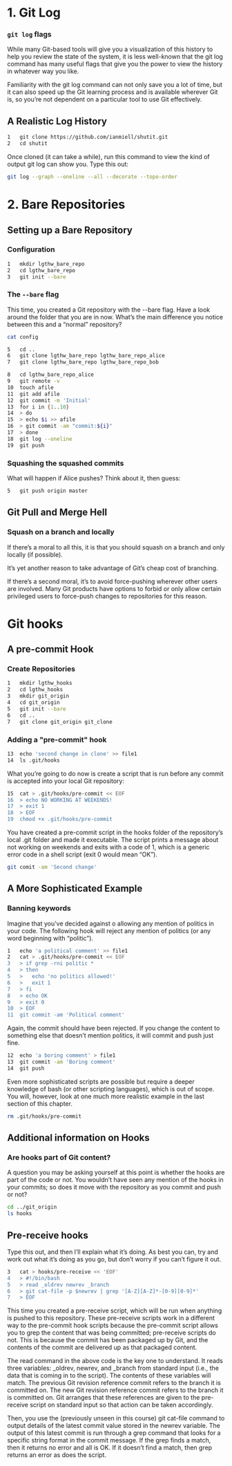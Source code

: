 # 1. Git Log

### `git log` flags

While many Git-based tools will give you a visualization of this history to help you review the state of the system, it is less well-known that the git log command has many useful flags that give you the power to view the history in whatever way you like.

Familiarity with the git log command can not only save you a lot of time, but it can also speed up the Git learning process and is available wherever Git is, so you’re not dependent on a particular tool to use Git effectively.

## A Realistic Log History

```bash
1   git clone https://github.com/ianmiell/shutit.git
2   cd shutit
```

Once cloned (it can take a while), run this command to view the kind of output git log can show you. Type this out:

```bash
git log --graph --oneline --all --decorate --topo-order
```

# 2. Bare Repositories

## Setting up a Bare Repository

### Configuration

```bash
1   mkdir lgthw_bare_repo
2   cd lgthw_bare_repo
3   git init --bare
```

### The `--bare` flag

This time, you created a Git repository with the --bare flag. Have a look around the folder that you are in now. What’s the main difference you notice between this and a “normal” repository?

```bash
cat config
```

```bash
5   cd ..
6   git clone lgthw_bare_repo lgthw_bare_repo_alice
7   git clone lgthw_bare_repo lgthw_bare_repo_bob
```

```bash
8   cd lgthw_bare_repo_alice
9   git remote -v
10  touch afile
11  git add afile
12  git commit -m 'Initial'
13  for i in {1..10}
14  > do
15  > echo $i >> afile
16  > git commit -am "commit:${i}"
17  > done
18  git log --oneline
19  git push
```

### Squashing the squashed commits

What will happen if Alice pushes? Think about it, then guess:
```bash
5   git push origin master
```

## Git Pull and Merge Hell

### Squash on a branch and locally

If there’s a moral to all this, it is that you should squash on a branch and only locally (if possible).

It’s yet another reason to take advantage of Git’s cheap cost of branching.

If there’s a second moral, it’s to avoid force-pushing wherever other users are involved. Many Git products have options to forbid or only allow certain privileged users to force-push changes to repositories for this reason.

# Git hooks

## A pre-commit Hook

### Create Repositories

```bash
1   mkdir lgthw_hooks
2   cd lgthw_hooks
3   mkdir git_origin
4   cd git_origin
5   git init --bare
6   cd ..
7   git clone git_origin git_clone
```

### Adding a "pre-commit" hook

```bash
13  echo 'second change in clone' >> file1
14  ls .git/hooks
```

What you’re going to do now is create a script that is run before any commit is accepted into your local Git repository:

```bash
15  cat > .git/hooks/pre-commit << EOF
16  > echo NO WORKING AT WEEKENDS!
17  > exit 1
18  > EOF
19  chmod +x .git/hooks/pre-commit
```

You have created a pre-commit script in the hooks folder of the repository’s local .git folder and made it executable. The script prints a message about not working on weekends and exits with a code of 1, which is a generic error code in a shell script (exit 0 would mean “OK”).


```bash
git comit -am 'Second change'
```

## A More Sophisticated Example

### Banning keywords

Imagine that you’ve decided against o allowing any mention of politics in your code. The following hook will reject any mention of politics (or any word beginning with “politic”).

```bash
1   echo 'a political comment' >> file1
2   cat > .git/hooks/pre-commit << EOF
3   > if grep -rni politic *
4   > then
5   >   echo 'no politics allowed!'
6   >   exit 1
7   > fi
8   > echo OK
9   > exit 0
10  > EOF
11  git commit -am 'Political comment'
```

Again, the commit should have been rejected. If you change the content to something else that doesn’t mention politics, it will commit and push just fine.

```bash
12  echo 'a boring comment' > file1
13  git commit -am 'Boring comment'
14  git push
```

Even more sophisticated scripts are possible but require a deeper knowledge of bash (or other scripting languages), which is out of scope. You will, however, look at one much more realistic example in the last section of this chapter.

```bash
rm .git/hooks/pre-commit
```

## Additional information on Hooks

### Are hooks part of Git content?

A question you may be asking yourself at this point is whether the hooks are part of the code or not. You wouldn’t have seen any mention of the hooks in your commits; so does it move with the repository as you commit and push or not?

```bash
cd ../git_origin
ls hooks
```

## Pre-receive hooks

Type this out, and then I’ll explain what it’s doing. As best you can, try and work out what it’s doing as you go, but don’t worry if you can’t figure it out.

```bash
3   cat > hooks/pre-receive << 'EOF'
4   > #!/bin/bash
5   > read _oldrev newrev _branch
6   > git cat-file -p $newrev | grep '[A-Z][A-Z]*-[0-9][0-9]*'
7   > EOF
```

This time you created a pre-receive script, which will be run when anything is pushed to this repository. These pre-receive scripts work in a different way to the pre-commit hook scripts because the pre-commit script allows you to grep the content that was being committed; pre-receive scripts do not. This is because the commit has been packaged up by Git, and the contents of the commit are delivered up as that packaged content.

The read command in the above code is the key one to understand. It reads three variables: _oldrev, newrev, and _branch from standard input (i.e., the data that is coming in to the script). The contents of these variables will match. The previous Git revision reference commit refers to the branch it is committed on. The new Git revision reference commit refers to the branch it is committed on. Git arranges that these references are given to the pre-receive script on standard input so that action can be taken accordingly.

Then, you use the (previously unseen in this course) git cat-file command to output details of the latest commit value stored in the newrev variable. The output of this latest commit is run through a grep command that looks for a specific string format in the commit message. If the grep finds a match, then it returns no error and all is OK. If it doesn’t find a match, then grep returns an error as does the script.


